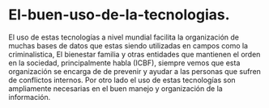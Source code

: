 # El-buen-uso-de-la-tecnologias.
El uso de estas tecnologías a nivel mundial facilita la organización de muchas bases de datos que estas siendo utilizadas en campos como la criminalistica, El bienestar familia y otras entidades que mantienen el orden en la sociedad, principalmente habla (ICBF), siempre vemos que esta organización se encarga de de prevenir y ayudar a las personas que sufren de conflictos internos. Por otro lado el uso de estas tecnologías son ampliamente necesarias en el buen manejo y organización de la información.
